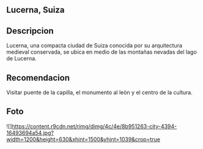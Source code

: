 ## Lucerna, Suiza

## Descripcion
Lucerna, una compacta ciudad de Suiza conocida por su arquitectura medieval conservada, se ubica en medio de las montañas nevadas del lago de Lucerna.

## Recomendacion
Visitar puente de la capilla, el monumento al leòn y el centro de la cultura.

## Foto
![]https://content.r9cdn.net/rimg/dimg/4c/4e/8b951263-city-4394-16493694a54.jpg?width=1200&height=630&xhint=1500&yhint=1039&crop=true